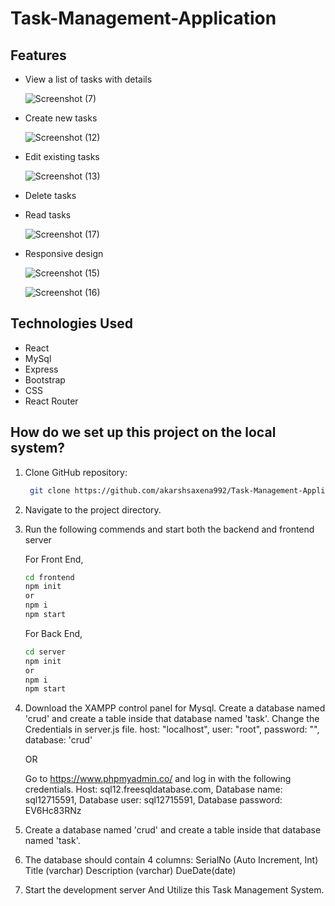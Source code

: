 # Task-Management-Application

## Features

- View a list of tasks with details

  ![Screenshot (7)](https://github.com/akarshsaxena992/Task-Management-Application/assets/100353101/73a3ba04-09bb-4e40-9f00-e21578fb247a)
  
- Create new tasks

  ![Screenshot (12)](https://github.com/akarshsaxena992/Task-Management-Application/assets/100353101/4b280f97-2fbb-4639-9e55-4acfe0523d4e)
  
- Edit existing tasks

  ![Screenshot (13)](https://github.com/akarshsaxena992/Task-Management-Application/assets/100353101/0773b531-62dd-4962-a39d-56aa5a7f2724)
  
- Delete tasks
- Read tasks

  ![Screenshot (17)](https://github.com/akarshsaxena992/Task-Management-Application/assets/100353101/3a374221-b4f5-4263-8c84-d1ca6f087f3e)

- Responsive design

  ![Screenshot (15)](https://github.com/akarshsaxena992/Task-Management-Application/assets/100353101/bf579e4a-3731-4805-9236-1af6f043a9c7)

  ![Screenshot (16)](https://github.com/akarshsaxena992/Task-Management-Application/assets/100353101/57f937f0-3b3f-444c-9080-1f850fdb916a)

## Technologies Used

- React
- MySql
- Express
- Bootstrap
- CSS
- React Router

##  How do we set up this project on the local system?
1. Clone GitHub repository:
   ```bash
    git clone https://github.com/akarshsaxena992/Task-Management-Application.git
    ```
2.  Navigate to the project directory.
3.  Run the following commends and start both the backend and frontend server

    For Front End,
    ```bash
    cd frontend
    npm init
    or
    npm i
    npm start
    ```
    
    For Back End,
    ```bash
    cd server
    npm init
    or
    npm i
    npm start
    ```
    
4.  Download the XAMPP control panel for Mysql.
    Create a database named 'crud' and create a table inside that database named 'task'.
    Change the Credentials in server.js file. 
    host: "localhost",
    user: "root",
    password: "",
    database: 'crud'

    OR
    
    Go to https://www.phpmyadmin.co/ and log in with the following credentials.
    Host: sql12.freesqldatabase.com,
    Database name: sql12715591,
    Database user: sql12715591,
    Database password: EV6Hc83RNz
    
5.  Create a database named 'crud' and create a table inside that database named 'task'.
6.  The database should contain 4 columns:
    SerialNo (Auto Increment, Int)
    Title (varchar)
    Description (varchar)
    DueDate(date)
7. Start the development server And Utilize this Task Management System.
